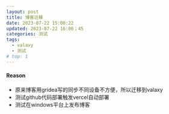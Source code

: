 ```yaml
---
layout: post
title: 博客迁移
date: 2023-07-22 15:00:22
updated: 2023-07-22 16:00；45
categories: 测试
tags:
  - valaxy
  - 测试
# top: 1
---
```


#### Reason
- 原来博客用gridea写的同步不同设备不方便，所以迁移到valaxy
- 测试github代码部署触发vercel自动部署
- 测试在windows平台上发布博客
